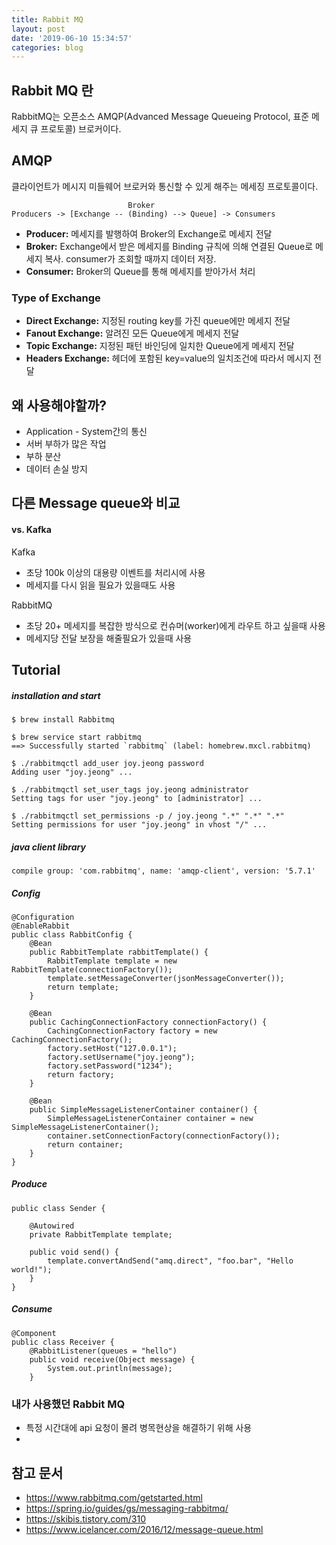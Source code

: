 ```yaml
---
title: Rabbit MQ
layout: post
date: '2019-06-10 15:34:57'
categories: blog
---
```


## Rabbit MQ 란
RabbitMQ는 오픈소스 AMQP(Advanced Message Queueing Protocol, 표준 메세지 큐 프로토콜) 브로커이다.

## AMQP
클라이언트가 메시지 미들웨어 브로커와 통신할 수 있게 해주는 메세징 프로토콜이다.
```
                          Broker
Producers -> [Exchange -- (Binding) --> Queue] -> Consumers
```
- **Producer:** 메세지를 발행하여 Broker의 Exchange로 메세지 전달
- **Broker:** Exchange에서 받은 메세지를 Binding 규칙에 의해 연결된 Queue로 메세지 복사. consumer가 조회할 때까지 데이터 저장.
- **Consumer:** Broker의 Queue를 통해 메세지를 받아가서 처리

### Type of Exchange
- **Direct Exchange:** 지정된 routing key를 가진 queue에만 메세지 전달
- **Fanout Exchange:** 알려진 모든 Queue에게 메세지 전달
- **Topic Exchange:** 지정된 패턴 바인딩에 일치한 Queue에게 메세지 전달
- **Headers Exchange:** 헤더에 포함된 key=value의 일치조건에 따라서 메시지 전달

## 왜 사용해야할까?
- Application - System간의 통신
- 서버 부하가 많은 작업
- 부하 분산
- 데이터 손실 방지

## 다른 Message queue와 비교
#### vs. Kafka
Kafka
- 초당 100k 이상의 대용량 이벤트를 처리시에 사용
- 메세지를 다시 읽을 필요가 있을때도 사용

RabbitMQ
- 초당 20+ 메세지를 복잡한 방식으로 컨슈머(worker)에게 라우트 하고 싶을때 사용
- 메세지당 전달 보장을 해줄필요가 있을때 사용


## Tutorial
##### installation and start
```
$ brew install Rabbitmq

$ brew service start rabbitmq
==> Successfully started `rabbitmq` (label: homebrew.mxcl.rabbitmq)

$ ./rabbitmqctl add_user joy.jeong password
Adding user "joy.jeong" ...

$ ./rabbitmqctl set_user_tags joy.jeong administrator
Setting tags for user "joy.jeong" to [administrator] ...

$ ./rabbitmqctl set_permissions -p / joy.jeong ".*" ".*" ".*"
Setting permissions for user "joy.jeong" in vhost "/" ...
```

##### java client library
```
compile group: 'com.rabbitmq', name: 'amqp-client', version: '5.7.1'
```

##### Config
```
@Configuration
@EnableRabbit
public class RabbitConfig {
    @Bean
    public RabbitTemplate rabbitTemplate() {
        RabbitTemplate template = new RabbitTemplate(connectionFactory());
        template.setMessageConverter(jsonMessageConverter());
        return template;
    }

    @Bean
    public CachingConnectionFactory connectionFactory() {
        CachingConnectionFactory factory = new CachingConnectionFactory();
        factory.setHost("127.0.0.1");
        factory.setUsername("joy.jeong");
        factory.setPassword("1234");
        return factory;
    }

    @Bean
    public SimpleMessageListenerContainer container() {
        SimpleMessageListenerContainer container = new SimpleMessageListenerContainer();
        container.setConnectionFactory(connectionFactory());
        return container;
    }
}
```

##### Produce
```
public class Sender {

    @Autowired
    private RabbitTemplate template;

    public void send() {
        template.convertAndSend("amq.direct", "foo.bar", "Hello world!");
    }
}
```

##### Consume
```
@Component
public class Receiver {
    @RabbitListener(queues = "hello")
    public void receive(Object message) {
        System.out.println(message);
    }
```

### 내가 사용했던 Rabbit MQ
- 특정 시간대에 api 요청이 몰려 병목현상을 해결하기 위해 사용
- 

## 참고 문서
- https://www.rabbitmq.com/getstarted.html
- https://spring.io/guides/gs/messaging-rabbitmq/
- https://skibis.tistory.com/310
- https://www.icelancer.com/2016/12/message-queue.html